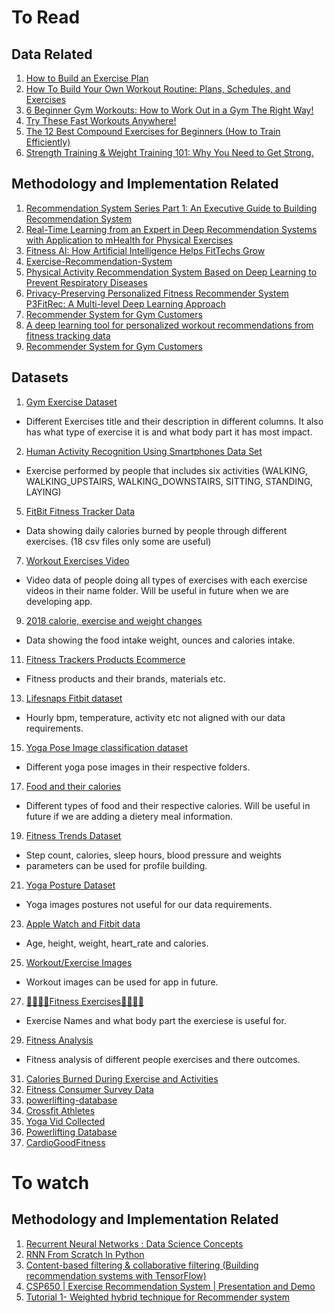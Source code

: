 # To Read

## Data Related
1. [How to Build an Exercise Plan](https://www.helpguide.org/harvard/whats-the-best-exercise-plan-for-me.htm)
2. [How To Build Your Own Workout Routine: Plans, Schedules, and Exercises](https://www.nerdfitness.com/blog/how-to-build-your-own-workout-routine/)
3. [6 Beginner Gym Workouts: How to Work Out in a Gym The Right Way!](https://www.nerdfitness.com/blog/a-beginners-guide-to-the-gym-everything-you-need-to-know/)
4. [Try These Fast Workouts Anywhere!](https://www.nerdfitness.com/blog/circuit-training-build-some-muscles-burn-some-fat/)
5. [The 12 Best Compound Exercises for Beginners (How to Train Efficiently)](https://www.nerdfitness.com/blog/the-12-best-compound-exercises-for-beginners-how-to-train-efficiently/)
6. [Strength Training & Weight Training 101: Why You Need to Get Strong.](https://www.nerdfitness.com/blog/strength-training-101/)

## Methodology and Implementation Related
1. [Recommendation System Series Part 1: An Executive Guide to Building Recommendation System](https://towardsdatascience.com/recommendation-system-series-part-1-an-executive-guide-to-building-recommendation-system-608f83e2630a)
2. [Real-Time Learning from an Expert in Deep Recommendation Systems with Application to mHealth for Physical Exercises](https://www.ncbi.nlm.nih.gov/pmc/articles/PMC9435440/)
3. [Fitness AI: How Artificial Intelligence Helps FitTechs Grow](https://riseapps.co/machine-learning-and-ai-for-fitness/)
4. [Exercise-Recommendation-System](https://github.com/AiFangzhe/Exercise-Recommendation-System)
5. [Physical Activity Recommendation System Based on Deep Learning to Prevent Respiratory Diseases](https://www.mdpi.com/2073-431X/11/10/150)
6. [Privacy-Preserving Personalized Fitness Recommender System P3FitRec: A Multi-level Deep Learning Approach](https://dl.acm.org/doi/full/10.1145/3572899)
7. [Recommender System for Gym Customers](https://www.diva-portal.org/smash/get/diva2:1437061/FULLTEXT01.pdf)
8. [A deep learning tool for personalized workout recommendations from fitness tracking data](https://www.sciencedaily.com/releases/2019/04/190422151023.htm)
9. [Recommender System for Gym Customers](https://www.diva-portal.org/smash/get/diva2:1437061/FULLTEXT01.pdf)





## Datasets
1. [Gym Exercise Dataset](https://www.kaggle.com/datasets/niharika41298/gym-exercise-data/code) 
- Different Exercises title and their description in different columns. It also has what type of exercise it is and what body part it has most impact.
2. [Human Activity Recognition Using Smartphones Data Set](https://archive.ics.uci.edu/ml/datasets/human+activity+recognition+using+smartphones)
- Exercise performed by people that includes six activities (WALKING, WALKING_UPSTAIRS, WALKING_DOWNSTAIRS, SITTING, STANDING, LAYING)
5. [FitBit Fitness Tracker Data](https://www.kaggle.com/datasets/arashnic/fitbit/code)
- Data showing daily calories burned by people through different exercises. (18 csv files only some are useful)
7. [Workout Exercises Video](https://www.kaggle.com/datasets/hasyimabdillah/workoutfitness-video)
- Video data of people doing all types of exercises with each exercise videos in their name folder. Will be useful in future when we are developing app.
9. [2018 calorie, exercise and weight changes](https://www.kaggle.com/datasets/chrisbow/2018-calorie-exercise-and-weight-changes)
- Data showing the food intake weight, ounces and calories intake.
11. [Fitness Trackers Products Ecommerce](https://www.kaggle.com/datasets/devsubhash/fitness-trackers-products-ecommerce)
- Fitness products and their brands, materials etc.
13. [Lifesnaps Fitbit dataset](https://www.kaggle.com/datasets/skywescar/lifesnaps-fitbit-dataset)
- Hourly bpm, temperature, activity etc not aligned with our data requirements.
15. [Yoga Pose Image classification dataset](https://www.kaggle.com/datasets/shrutisaxena/yoga-pose-image-classification-dataset)
- Different yoga pose images in their respective folders.
17. [Food and their calories](https://www.kaggle.com/datasets/vaishnavivenkatesan/food-and-their-calories)
- Different types of food and their respective calories. Will be useful in future if we are adding a dietery meal information.
19. [Fitness Trends Dataset](https://www.kaggle.com/datasets/aroojanwarkhan/fitness-data-trends)
- Step count, calories, sleep hours, blood pressure and weights
- parameters can be used for profile building.
21. [Yoga Posture Dataset](https://www.kaggle.com/datasets/tr1gg3rtrash/yoga-posture-dataset)
- Yoga images postures not useful for our data requirements.
23. [Apple Watch and Fitbit data](https://www.kaggle.com/datasets/aleespinosa/apple-watch-and-fitbit-data)
- Age, height, weight, heart_rate and calories.
25. [Workout/Exercise Images](https://www.kaggle.com/datasets/hasyimabdillah/workoutexercises-images)
- Workout images can be used for app in future.
27. [🏋️‍♀️🏋️‍♂️Fitness Exercises🏋️‍♀️🏋️‍♂️](https://www.kaggle.com/datasets/edoardoba/fitness-exercises-with-animations)
- Exercise Names and what body part the exerciese is useful for.
29. [Fitness Analysis](https://www.kaggle.com/datasets/nithilaa/fitness-analysis)
-  Fitness analysis of different people exercises and there outcomes.
31. [Calories Burned During Exercise and Activities](https://www.kaggle.com/datasets/aadhavvignesh/calories-burned-during-exercise-and-activities)
32. [Fitness Consumer Survey Data](https://www.kaggle.com/datasets/harshitaaswani/fitness-consumer-survey-data)
33. [powerlifting-database](https://www.kaggle.com/datasets/dansbecker/powerlifting-database)
34. [Crossfit Athletes](https://www.kaggle.com/datasets/ulrikthygepedersen/crossfit-athletes)
35. [Yoga Vid Collected](https://www.kaggle.com/datasets/pulaksarmah/yoga-videos)
36. [Powerlifting Database](https://www.kaggle.com/datasets/open-powerlifting/powerlifting-database)
37. [CardioGoodFitness](https://www.kaggle.com/datasets/saurav9786/cardiogoodfitness)

# To watch
## Methodology and Implementation Related
1. [Recurrent Neural Networks : Data Science Concepts](https://www.youtube.com/watch?v=DFZ1UA7-fxY&t=808s)
2. [RNN From Scratch In Python](https://www.youtube.com/watch?v=4wuIOcD1LLI)
3. [Content-based filtering & collaborative filtering (Building recommendation systems with TensorFlow)](https://www.youtube.com/watch?v=v90un9ALRzw&list=PLQY2H8rRoyvy2MiyUBz5RWZr5MPFkV3qz&index=4)
4. [CSP650 | Exercise Recommendation System | Presentation and Demo](https://www.youtube.com/watch?v=tcNPuDwrNM0&ab_channel=NurAqilahShah)
5. [Tutorial 1- Weighted hybrid technique for Recommender system](https://www.youtube.com/watch?v=_hf_y-_sj5Y&list=PLZoTAELRMXVN7QGpcuN-Vg35Hgjp3htvi&ab_channel=KrishNaik)
